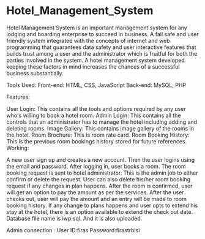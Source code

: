 # Hotel_Management_System

Hotel Management System is an important management system for any lodging and boarding enterprise to succeed in business. A fail safe and user friendly system integrated with the concepts of internet and web programming that guarantees data safety and user interactive features that builds trust among a user and the administrator which is fruitful for both the parties involved in the system. A hotel management system developed keeping these factors in mind increases the chances of a successful business substantially.

Tools Used:
Front-end: HTML, CSS, JavaScript
Back-end: MySQL, PHP

Features:

User Login: This contains all the tools and options required by any user who's willing to book a hotel room.
Admin Login: This contains all the controls that an administrator has to manage the hotel including adding and deleting rooms.
Image Gallery: This contains image gallery of the rooms in the hotel.
Room Brochure: This is room rate card.
Room Booking History: This is the previous room bookings history stored for future references.
Working:

A new user sign up and creates a new account. Then the user logins using the email and password.
After logging in, user books a room.
The room booking request is sent to hotel administrator. This is the admin job to either confirm or delete the request. User can also delete his/her room booking request if any changes in plan happens.
After the room is confirmed, user will get an option to pay the amount as per the services.
After the user checks out, user will pay the amount and an entry will be made to room booking history.
If any change to plans happens and user opts to extend his stay at the hotel, there is an option available to extend the check out date.
Database file name is iwp.sql. And it is also uploaded.

Admin connection :
User ID:firas                                                                                                                                           Password:firastrblsi
